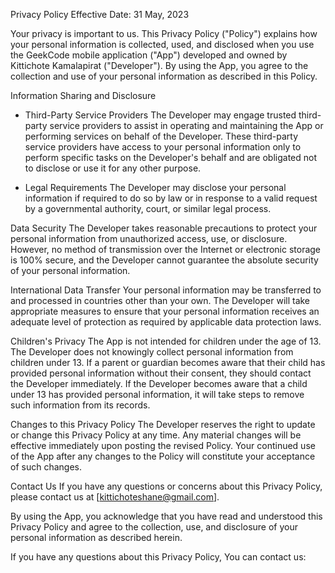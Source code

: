 Privacy Policy
Effective Date: 31 May, 2023

Your privacy is important to us. This Privacy Policy ("Policy") explains how your personal information is collected, used, and disclosed when you use the GeekCode mobile application ("App") developed and owned by Kittichote Kamalapirat ("Developer"). By using the App, you agree to the collection and use of your personal information as described in this Policy.

Information Sharing and Disclosure

- Third-Party Service Providers The Developer may engage trusted third-party service providers to assist in operating and maintaining the App or performing services on behalf of the Developer. These third-party service providers have access to your personal information only to perform specific tasks on the Developer's behalf and are obligated not to disclose or use it for any other purpose.

- Legal Requirements The Developer may disclose your personal information if required to do so by law or in response to a valid request by a governmental authority, court, or similar legal process.

Data Security The Developer takes reasonable precautions to protect your personal information from unauthorized access, use, or disclosure. However, no method of transmission over the Internet or electronic storage is 100% secure, and the Developer cannot guarantee the absolute security of your personal information.

International Data Transfer Your personal information may be transferred to and processed in countries other than your own. The Developer will take appropriate measures to ensure that your personal information receives an adequate level of protection as required by applicable data protection laws.

Children's Privacy The App is not intended for children under the age of 13. The Developer does not knowingly collect personal information from children under 13. If a parent or guardian becomes aware that their child has provided personal information without their consent, they should contact the Developer immediately. If the Developer becomes aware that a child under 13 has provided personal information, it will take steps to remove such information from its records.

Changes to this Privacy Policy The Developer reserves the right to update or change this Privacy Policy at any time. Any material changes will be effective immediately upon posting the revised Policy. Your continued use of the App after any changes to the Policy will constitute your acceptance of such changes.

Contact Us If you have any questions or concerns about this Privacy Policy, please contact us at [kittichoteshane@gmail.com].

By using the App, you acknowledge that you have read and understood this Privacy Policy and agree to the collection, use, and disclosure of your personal information as described herein.

If you have any questions about this Privacy Policy, You can contact us:
